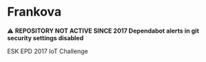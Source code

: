 # Frankova

:warning: **REPOSITORY NOT ACTIVE SINCE 2017 Dependabot alerts in git security settings disabled**

ESK EPD 2017 IoT Challenge 
